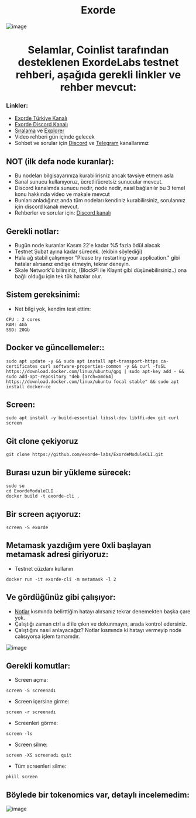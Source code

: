 # <h1 align="center"> Exorde </h1>


![image](https://user-images.githubusercontent.com/101149671/201298361-b48bc53b-7858-42c2-b6ab-5cf7270e3429.png)

<h1 align="center"> Selamlar, Coinlist tarafından desteklenen ExordeLabs testnet rehberi, aşağıda gerekli linkler ve rehber mevcut:
</h1>

### Linkler:

 * [Exorde Türkiye Kanalı](https://t.me/ExordeTurkish)
 * [Exorde Discord Kanalı](https://discord.gg/44KzbSWB)
 * [Sıralama](https://explorer.exorde.network/leaderboard) ve [Explorer](https://explorer.exorde.network/)
 * Video rehberi gün içinde gelecek
 * Sohbet ve sorular için [Discord](https://discord.gg/ruescommunity) ve [Telegram](https://t.me/RuesChat) kanallarımız

## NOT (ilk defa node kuranlar):

 * Bu nodeları bilgisayarınıza kurabilirisniz ancak tavsiye etmem asla
 * Sanal sunucu kullanıyoruz, ücretli/ücretsiz sunucular mevcut.
 * Discord kanalımda sunucu nedir, node nedir, nasıl bağlanılır bu 3 temel konu hakkında video ve makale mevcut
 * Bunları anladığınız anda tüm nodeları kendiniz kurabilirsiniz, sorularınız için discord kanalı mevcut.
 * Rehberler ve sorular için: [Discord kanalı](https://discord.gg/ruescommunity)

## Gerekli notlar:

 * Bugün node kuranlar Kasım 22'e kadar %5 fazla ödül alacak
 * Testnet Şubat ayına kadar sürecek. (ekibin söylediği)
 * Hala ağ stabil çalışmıyor "Please try restarting your application." gibi hatalar alırsanız endişe etmeyin, tekrar deneyin.
 * Skale Network'ü bilirsiniz, (BlockPI ile Klaynt gibi düşünebilirsiniz..) ona bağlı olduğu için tek tük hatalar olur.

## Sistem gereksinimi:

 * Net bilgi yok, kendim test ettim:

```
CPU : 2 cores
RAM: 4Gb
SSD: 20Gb
```
## Docker ve güncellemeler::

```
sudo apt update -y && sudo apt install apt-transport-https ca-certificates curl software-properties-common -y && curl -fsSL https://download.docker.com/linux/ubuntu/gpg | sudo apt-key add - && sudo add-apt-repository "deb [arch=amd64] https://download.docker.com/linux/ubuntu focal stable" && sudo apt install docker-ce
```

## Screen:
```
sudo apt install -y build-essential libssl-dev libffi-dev git curl screen
```

## Git clone çekiyoruz
```
git clone https://github.com/exorde-labs/ExordeModuleCLI.git
```

## Burası uzun bir yükleme sürecek:
```
sudo su
cd ExordeModuleCLI
docker build -t exorde-cli .
```

## Bir screen açıyoruz:
```
screen -S exorde
```

## Metamask yazdığım yere 0xli başlayan metamask adresi giriyoruz:

 * Testnet cüzdanı kullanın

```
docker run -it exorde-cli -m metamask -l 2
```

## Ve gördüğünüz gibi çalışıyor:

 
 * [Notlar](https://github.com/ruesandora/ExordeLabs#gerekli-notlar) kısmında belirttiğim hatayı alırsanız tekrar denemekten başka çare yok.
 * Çalıştığı zaman ctrl a d ile çıkın ve dokunmayın, arada kontrol edersiniz.
 * Çalıştığını nasıl anlayacağız? Notlar kısmında ki hatayı vermeyip node calısıyorsa işlem tamamdır. 

![image](https://user-images.githubusercontent.com/101149671/201302924-3d6c7127-6343-47fc-853b-353715b3e018.png)


## Gerekli komutlar:

 * Screen açma:

```
screen -S screenadı
```

 * Screen içersine girme:

```
screen -r screenadı
```

 * Screenleri görme:

```
screen -ls
```

 * Screen silme:

```
screen -XS screenadı quit
```

 * Tüm screenleri silme:

```
pkill screen
```

## Böylede bir tokenomics var, detaylı incelemedim:

![image](https://user-images.githubusercontent.com/101149671/201303557-755bcdc8-47f6-4a3e-a1a1-941e62342a37.png)





